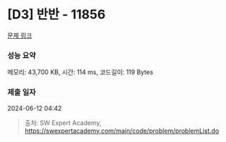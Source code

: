 # [D3] 반반 - 11856 

[문제 링크](https://swexpertacademy.com/main/code/problem/problemDetail.do?contestProbId=AXjS1GXqZ8gDFATi) 

### 성능 요약

메모리: 43,700 KB, 시간: 114 ms, 코드길이: 119 Bytes

### 제출 일자

2024-06-12 04:42



> 출처: SW Expert Academy, https://swexpertacademy.com/main/code/problem/problemList.do
